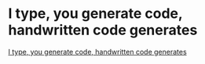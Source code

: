 # I type, you generate code, handwritten code generates
[I type, you generate code, handwritten code generates](https://aiwithcloud.com/2022/09/19/i_type_you_generate_code_handwritten_code_generates/)